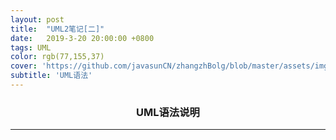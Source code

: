 ```yaml
---
layout: post
title:  "UML2笔记[二]"
date:   2019-3-20 20:00:00 +0800
tags: UML
color: rgb(77,155,37)
cover: 'https://github.com/javasunCN/zhangzhBolg/blob/master/assets/img/spring/spring.jpg?raw=true'
subtitle: 'UML语法'
---
```



<center><b><h3>UML语法说明</h3></b></center>

------------------------

